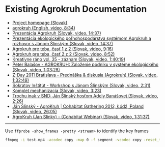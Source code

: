 <!--
SPDX-FileCopyrightText: 2014 Thomas Kalka <thomas.kalka@co-buero.de>
SPDX-FileCopyrightText: 2014 ganafets82 <raabe.stefan@googlemail.com>
SPDX-FileCopyrightText: 2020 hoijui <hoijui.quaero@gmail.com>

SPDX-License-Identifier: CC-BY-SA-4.0
-->

# Existing Agrokruh Documentation

- [Project homepage (Slovak)](http://www.agrokruh.sk/)
- [agrokruh (English, video, 8:34)](http://www.youtube.com/watch?v=mYrJ0BJ4Qak)
- [Prezentácia Agrokruh (Slovak, video, 14:37)](http://www.youtube.com/watch?v=Ea4TtM3D0QA)
- [Prezentácia ekologického poľnohospodárstva systémom Agrokruh a rozhovor s Jánom Šlinským (Slovak, video, 14:37)](http://archive.org/details/Agrokruh)
- [Agrokruh pre teba, časť 1 z 2 (Slovak, video, 9:16)](http://www.youtube.com/watch?v=IMbGA-nOW64)
- [Agrokruh pre teba, časť 2 z 2 (Slovak, video, 8:52)](http://www.youtube.com/watch?v=Von3EgRGutw)
- [Kreatívne ráno vol. 35 - záznam (Slovak, video, 1:40:19)](http://www.youtube.com/watch?v=2ePhcM1CQa0)
- [Peter Balašov - AGROKRUH: Založenie podniku v systéme ekologického (Slovak, video, 1:03:28)](http://www.youtube.com/watch?v=fURltgKS8UU)
- [Z-Day 2011 Bratislava - Prednáška & diskusia (Agrokruh) (Slovak, video, 1:32:49)](http://www.youtube.com/watch?v=E6cbeiZta9U)
- [Sokratov Inštitút - Workshop s Jánom Šlinským (Slovak, video, 2:31)](http://www.youtube.com/watch?v=2P7MGNLz5xE)
- [Komplet mechanizacia (Slovak, video, 3:23)](http://www.youtube.com/watch?v=nStEuHWJE-o)
- [Trochu inak v SND: Ján Šlinský hosťom Adely Banášovej (Slovak, video, 2:26)](http://www.youtube.com/watch?v=-hvIer39SLo)
- [Ján Šlinský - AgroKruh | Cohabitat Gathering 2012, Łódź, Poland (Slovak, video, 26:05)](http://www.youtube.com/watch?v=_KY2XpEN0EA)
- [AgroKruh (Jan Slinky) - (Cohabitat Webinar) (Slovak, video, 1:31:37)](https://www.youtube.com/watch?v=UwjPc3UKb4E)

------

Use `ffprobe -show_frames -pretty <stream>` to identify the key frames

```bash
ffmpeg -i test.mp4 -acodec copy -map 0 -f segment -vcodec copy -reset_timestamps 1 -map 0 OUTPUT%d.mp4
```
